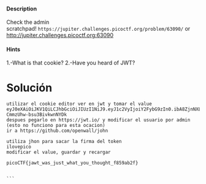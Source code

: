 #### Description

Check the admin scratchpad! `https://jupiter.challenges.picoctf.org/problem/63090/` or http://jupiter.challenges.picoctf.org:63090

#### Hints 

1.-What is that cookie?
2.-Have you heard of JWT?
# Solución


````
utilizar el cookie editor ver en jwt y tomar el value
eyJ0eXAiOiJKV1QiLCJhbGciOiJIUzI1NiJ9.eyJ1c2VyIjoiY2FybG9zIn0.ibA8ZjnNXLYfuOIQWln6-CmmzUhw-bsu3BivkwnNYDk
despues pegarlo en https://jwt.io/ y modificar el usuario por admin (esto no funciono para esta ocacion)
ir a https://github.com/openwall/john

utiliza jhon para sacar la firma del token
ilovepico
modificar el value, guardar y recargar

picoCTF{jawt_was_just_what_you_thought_f859ab2f}


```